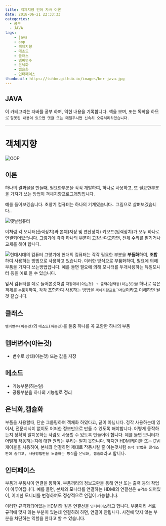 ```yaml
---
title: 객체지향 언어 자바 이론
date: 2018-06-21 22:33:33
categories:
  - 공부
  - JAVA
tags:
    - java
    - oop
    - 객체지향
    - 메소드
    - 클래스
    - 멤버변수
    - 은닉화
    - 캡슐화
    - 인터페이스
thumbnail: https://tuhbm.github.io/images/bnr-java.jpg
---
```

## JAVA
이 카테고리는 자바를 공부 하며, 익힌 내용을 기록합니다.
책을 보며, 또는 독학을 하므로 `잘못된 내용이 있으면 댓글 또는 메일주시면 신속히 오류처리하겠습니다.`
*****


# 객체지향

![OOP](https://tuhbm.github.io/images/java/img_oop.png)

## 이론
하나의 결과물을 만들때, 필요한부분을 각각 개발하여, 하나로 사용하고, 또 필요한부분을 가져가 쓰는 방법이 객체지향프로그래밍입니다.

예를 들어보겠습니다.
초창기 컴퓨터는 하나의 기계였습니다..
그림으로 살펴보겠습니다..
<!-- more -->
![옛날컴퓨터](https://tuhbm.github.io/images/java/img_oldcomputer.jpg)

이처럼 각 모니터(출력장치)와 본체(저장 및 연산장치) 키보드(입력장치)가 모두 하나로 연결되어있습니다.
그렇기에 각각 하나의 부분이 고장난다고하면, 전체 수리를 맡기거나 교체를 해야 합니다.

![현대시대의 컴퓨터](https://tuhbm.github.io/images/java/img_computer.jpg)
그렇기에 현대의 컴퓨터는 각각 필요한 부분을 **부품화**하여, **조합**하여 사용하는 방법으로 사용하고 있습니다.
이러한 방식으로 부품화하여, 필요에 의해 부품을 가져다 쓰는방법입니다.
예를 들면 필요에 의해 모니터를 두개사용하는 듀얼모니터 등을 예로 들 수 있습니다.

앞서 컴퓨터를 예로 들어본것처럼
`저장매체(아는것) + 출력&입력등(하는것)`을 하나로 묶은 객체를 `부품화`하여,
각각 조합하여 사용하는 방법을 `객체지향프로그래밍`이라고 이해하면 될 것 같습니다.

## 클래스
`멤버변수(아는것)`와 `메소드(하는것)`를 둘중 하나를 꼭 포함한 하나의 부품

## 멤버변수(아는것)
- 변수로 상태(아는것) 또는 값을 저장

## 메소드
- 기능부분(하는일)
- 공통부분을 하나의 기능별로 정리

## 은닉화,캡슐화
부품을 사용할때, 단순 그룹핑하여 객체화 하였다고, 끝이 아닙니다.
정작 사용하는데 있어서, 전문지식이 없이도 어떠한 정보만으로 만들 수 있도록 해야합니다.
어떻게 동작하는지 정확히 알지못하는 사람도 사용할 수 있도록 만들어야 합니다.
예를 들면 모니터가 어떻게 작동하는지에 대한 원리는 우리는 알지 못합니다.
하지만 HDMI케이블 또는 DVI케이블을 사용하여, 본체와 연결하면 제대로 작동시킬 줄 아는것처럼
`동작 방법을 클래스 안에 숨기고, 사용방법만을 노출하는 방식`을 `은닉화, 캡슐화`라고 합니다.

## 인터페이스
부품과 부품사이 연결을 통하여, 부품끼리의 정보교환을 통해 연산 또는 출력 등의 작업이 이루어집니다.
예를 들면, 본체와 모니터를 연결하는 HDMI의 연결선은 `규격화` 되어있어, 어떠한 모니터를 변경하여도 정상적으로 연결이 가능합니다.

이러한 규격화되어있는 HDMI와 같은 연결선을 `인터페이스`라고 합니다.
부품끼리 서로 규격에 맞지 않는 부분이 있는데 연결하려 하면, 연결이 안됩니다.
사전에 맞지 않는 부분을 차단하는 역할을 한다고 할 수 있습니다.